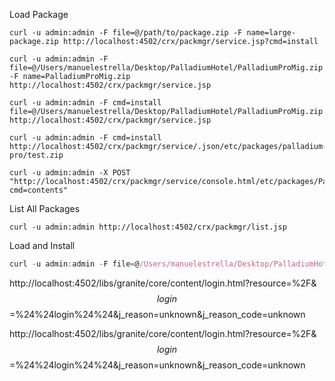 
Load Package

```
curl -u admin:admin -F file=@/path/to/package.zip -F name=large-package.zip http://localhost:4502/crx/packmgr/service.jsp?cmd=install
```

```
curl -u admin:admin -F file=@/Users/manuelestrella/Desktop/PalladiumHotel/PalladiumProMig.zip -F name=PalladiumProMig.zip http://localhost:4502/crx/packmgr/service.jsp
```


```
curl -u admin:admin -F cmd=install file=@/Users/manuelestrella/Desktop/PalladiumHotel/PalladiumProMig.zip http://localhost:4502/crx/packmgr/service.jsp
```

```
curl -u admin:admin -F cmd=install http://localhost:4502/crx/packmgr/service/.json/etc/packages/palladium-pro/test.zip
```


```
curl -u admin:admin -X POST "http://localhost:4502/crx/packmgr/service/console.html/etc/packages/PalladiumProMig.zip?cmd=contents"
```


List All Packages
```
curl -u admin:admin http://localhost:4502/crx/packmgr/list.jsp
```

Load and Install
```js
curl -u admin:admin -F file=@/Users/manuelestrella/Desktop/PalladiumHotel/PalladiumProMig.zip -F name="PalladiumProMig" -F force=true -F install=true http://localhost:4502/crx/packmgr/service.jsp
```

http://localhost:4502/libs/granite/core/content/login.html?resource=%2F&$$login$$=%24%24login%24%24&j_reason=unknown&j_reason_code=unknown

http://localhost:4502/libs/granite/core/content/login.html?resource=%2F&$$login$$=%24%24login%24%24&j_reason=unknown&j_reason_code=unknown